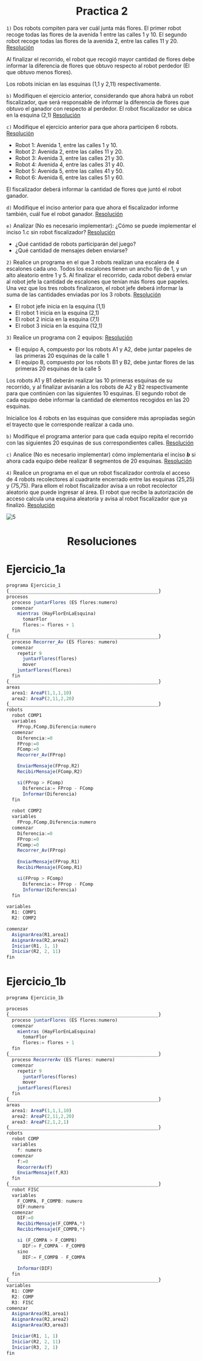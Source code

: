 <h1 align="center">Practica 2</h1>

```1)``` Dos robots compiten para ver cuál junta más flores. El primer robot recoge todas las flores de la avenida 1 entre las calles 1 y 10. El segundo robot recoge todas las flores de la avenida 2, entre las calles 11 y 20. [Resolución](#Ejercicio_1a)

Al finalizar el recorrido, el robot que recogió mayor cantidad de flores debe informar la diferencia de flores que obtuvo respecto al robot perdedor (El que obtuvo menos flores).

Los robots inician en las esquinas (1,1 y 2,11) respectivamente.

```b)``` Modifiquen el ejercicio anterior, considerando que ahora habrá un robot fiscalizador, que será responsable de informar la diferencia de flores que obtuvo el ganador con respecto al perdedor. El robot fiscalizador se ubica en la esquina (2,1) [Resolución](#Ejercicio_1b)

```c)``` Modifique el ejercicio anterior para que ahora participen 6 robots. [Resolución](#Ejercicio_1c)
- Robot 1: Avenida 1, entre las calles 1 y 10.
- Robot 2: Avenida 2, entre las calles 11 y 20.
- Robot 3: Avenida 3, entre las calles 21 y 30.
- Robot 4: Avenida 4, entre las calles 31 y 40.
- Robot 5: Avenida 5, entre las calles 41 y 50.
- Robot 6: Avenida 6, entre las calles 51 y 60.

El fiscalizador deberá informar la cantidad de flores que juntó el robot ganador.

```d)``` Modifique el inciso anterior para que ahora el fiscalizador informe también, cuál fue el robot ganador. [Resolución](#Ejercicio_1d)

```e)``` Analizar (No es necesario implementar): ¿Cómo se puede implementar el inciso 1.c sin robot fiscalizador? [Resolución](#Ejercicio_1e)

- ¿Qué cantidad de robots participarán del juego?
- ¿Qué cantidad de mensajes deben enviarse?

```2)``` Realice un programa en el que 3 robots realizan una escalera de 4 escalones cada uno. Todos los escalones tienen un ancho fijo de 1, y un alto aleatorio entre 1 y 5. Al
finalizar el recorrido, cada robot deberá enviar al robot jefe la cantidad de escalones que tenían más flores que papeles. Una vez que los tres robots finalizaron, el robot jefe deberá informar la suma de las cantidades enviadas por los 3 robots. [Resolución](#Ejercicio_2)

- El robot jefe inicia en la esquina (1,1)
- El robot 1 inicia en la esquina (2,1)
- El robot 2 inicia en la esquina (7,1)
- El robot 3 inicia en la esquina (12,1)

```3)``` Realice un programa con 2 equipos: [Resolución](#Ejercicio_3)
- El equipo A, compuesto por los robots A1 y A2, debe juntar papeles de las primeras 20 esquinas de la calle 1
- El equipo B, compuesto por los robots B1 y B2, debe juntar flores de las primeras 20 esquinas de la calle 5

Los robots A1 y B1 deberán realizar las 10 primeras esquinas de su recorrido, y al finalizar avisarán a los robots de A2 y B2 respectivamente para que continúen con las siguientes 10 esquinas. El segundo robot de cada equipo debe informar la cantidad de elementos recogidos en las 20 esquinas. 

Inicialice los 4 robots en las esquinas que considere más apropiadas según el trayecto que le corresponde realizar a cada uno.

```b)``` Modifique el programa anterior para que cada equipo repita el recorrido con las siguientes 20 esquinas de sus correspondientes calles. [Resolución](#Ejercicio_3b)

```c)``` Analice (No es necesario implementar) cómo implementaria el inciso ***b*** si ahora cada equipo debe realizar 8 segmentos de 20 esquinas. [Resolución](#Ejercicio_3c)

```4)``` Realice un programa en el que un robot fiscalizador controla el acceso de 4 robots recolectores al cuadrante encerrado entre las esquinas (25,25) y (75,75). Para ellom el robot fiscalizador avisa a un robot recolector aleatorio que puede ingresar al área. El robot que recibe la autorización de acceso calcula una esquina aleatoria y avisa al robot fiscalizador que ya finalizó. [Resolución](#Ejercicio_4)

![5](https://user-images.githubusercontent.com/55964635/139332109-f521e8a4-207c-4cfe-a6ab-6aeb77e748c3.png)

<h1 align="center">Resoluciones</h1>

Ejercicio_1a
============
```js
programa Ejercicio_1
{_______________________________________________________}
procesos
  proceso juntarFlores (ES flores:numero)
  comenzar
    mientras (HayFlorEnLaEsquina)
      tomarFlor
      flores:= flores + 1
  fin    
{_______________________________________________________}
  proceso Recorrer_Av (ES flores: numero)
  comenzar
    repetir 9
      juntarFlores(flores)
      mover
    juntarFlores(flores)
  fin 
{_______________________________________________________}
areas
  area1: AreaP(1,1,1,10)
  area2: AreaP(2,11,2,20)
{_______________________________________________________}
robots 
  robot COMP1
  variables
    FProp,FComp,Diferencia:numero
  comenzar
    Diferencia:=0
    FProp:=0
    FComp:=0
    Recorrer_Av(FProp)

    EnviarMensaje(FProp,R2)
    RecibirMensaje(FComp,R2)

    si(FProp > FComp)
      Diferencia:= FProp - FComp
      Informar(Diferencia)
  fin
  
  robot COMP2
  variables
    FProp,FComp,Diferencia:numero
  comenzar
    Diferencia:=0
    FProp:=0
    FComp:=0
    Recorrer_Av(FProp)
    
    EnviarMensaje(FProp,R1)
    RecibirMensaje(FComp,R1)

    si(FProp > FComp)
      Diferencia:= FProp - FComp
      Informar(Diferencia)
  fin
  
variables 
  R1: COMP1
  R2: COMP2

comenzar 
  AsignarArea(R1,area1)
  AsignarArea(R2,area2)
  Iniciar(R1, 1, 1)
  Iniciar(R2, 2, 11)
fin
```
Ejercicio_1b
============
```js
programa Ejercicio_1b

procesos
{_______________________________________________________}
  proceso juntarFlores (ES flores:numero)
  comenzar
    mientras (HayFlorEnLaEsquina)
      tomarFlor
      flores:= flores + 1
  fin    
{_______________________________________________________}
  proceso RecorrerAv (ES flores: numero)
  comenzar
    repetir 9
      juntarFlores(flores)
      mover
    juntarFlores(flores)
  fin 
{_______________________________________________________}
areas
  area1: AreaP(1,1,1,10)
  area2: AreaP(2,11,2,20)
  area3: AreaP(2,1,2,1)
{_______________________________________________________}
robots 
  robot COMP
  variables
    f: numero
  comenzar
    f:=0
    RecorrerAv(f)
    EnviarMensaje(f,R3)
  fin
{_______________________________________________________}
  robot FISC
  variables
    F_COMPA, F_COMPB: numero
    DIF:numero
  comenzar
    DIF:=0
    RecibirMensaje(F_COMPA,*)
    RecibirMensaje(F_COMPB,*)

    si (F_COMPA > F_COMPB)
      DIF:= F_COMPA - F_COMPB
    sino
      DIF:= F_COMPB - F_COMPA
    
    Informar(DIF)
  fin
{_______________________________________________________}
variables 
  R1: COMP
  R2: COMP
  R3: FISC
comenzar 
  AsignarArea(R1,area1)
  AsignarArea(R2,area2)
  AsignarArea(R3,area3)

  Iniciar(R1, 1, 1)
  Iniciar(R2, 2, 11)
  Iniciar(R3, 2, 1)
fin
```

